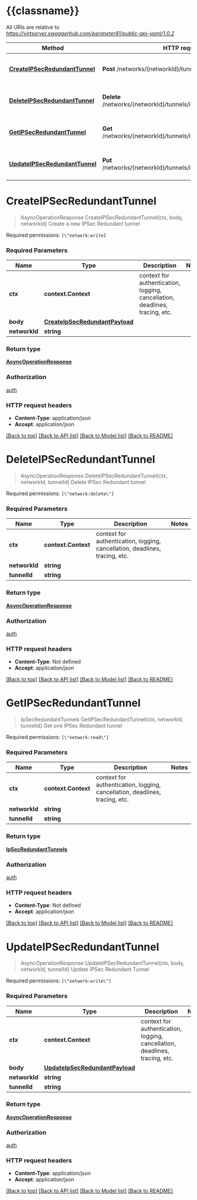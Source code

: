 # {{classname}}

All URIs are relative to *https://virtserver.swaggerhub.com/perimeter81/public-api-yaml/1.0.2*

Method | HTTP request | Description
------------- | ------------- | -------------
[**CreateIPSecRedundantTunnel**](IPSecRedundantApi.md#CreateIPSecRedundantTunnel) | **Post** /networks/{networkId}/tunnels/ipsec/redundant | Create a new IPSec Redundant tunnel
[**DeleteIPSecRedundantTunnel**](IPSecRedundantApi.md#DeleteIPSecRedundantTunnel) | **Delete** /networks/{networkId}/tunnels/ipsec/redundant/{tunnelId} | Delete IPSec Redundant tunnel
[**GetIPSecRedundantTunnel**](IPSecRedundantApi.md#GetIPSecRedundantTunnel) | **Get** /networks/{networkId}/tunnels/ipsec/redundant/{tunnelId} | Get one IPSec Redundant tunnel
[**UpdateIPSecRedundantTunnel**](IPSecRedundantApi.md#UpdateIPSecRedundantTunnel) | **Put** /networks/{networkId}/tunnels/ipsec/redundant/{tunnelId} | Update IPSec Redundant Tunnel

# **CreateIPSecRedundantTunnel**
> AsyncOperationResponse CreateIPSecRedundantTunnel(ctx, body, networkId)
Create a new IPSec Redundant tunnel

Required permissions: `[\"network:write]`

### Required Parameters

Name | Type | Description  | Notes
------------- | ------------- | ------------- | -------------
 **ctx** | **context.Context** | context for authentication, logging, cancellation, deadlines, tracing, etc.
  **body** | [**CreateIpSecRedundantPayload**](CreateIpSecRedundantPayload.md)|  | 
  **networkId** | **string**|  | 

### Return type

[**AsyncOperationResponse**](AsyncOperationResponse.md)

### Authorization

[auth](../README.md#Author)

### HTTP request headers

 - **Content-Type**: application/json
 - **Accept**: application/json

[[Back to top]](#) [[Back to API list]](../README.md#documentation-for-api-endpoints) [[Back to Model list]](../README.md#documentation-for-models) [[Back to README]](../README.md)

# **DeleteIPSecRedundantTunnel**
> AsyncOperationResponse DeleteIPSecRedundantTunnel(ctx, networkId, tunnelId)
Delete IPSec Redundant tunnel

Required permissions: `[\"network:delete\"]`

### Required Parameters

Name | Type | Description  | Notes
------------- | ------------- | ------------- | -------------
 **ctx** | **context.Context** | context for authentication, logging, cancellation, deadlines, tracing, etc.
  **networkId** | **string**|  | 
  **tunnelId** | **string**|  | 

### Return type

[**AsyncOperationResponse**](AsyncOperationResponse.md)

### Authorization

[auth](../README.md#Author)

### HTTP request headers

 - **Content-Type**: Not defined
 - **Accept**: application/json

[[Back to top]](#) [[Back to API list]](../README.md#documentation-for-api-endpoints) [[Back to Model list]](../README.md#documentation-for-models) [[Back to README]](../README.md)

# **GetIPSecRedundantTunnel**
> IpSecRedundantTunnels GetIPSecRedundantTunnel(ctx, networkId, tunnelId)
Get one IPSec Redundant tunnel

Required permissions: `[\"network:read\"]`

### Required Parameters

Name | Type | Description  | Notes
------------- | ------------- | ------------- | -------------
 **ctx** | **context.Context** | context for authentication, logging, cancellation, deadlines, tracing, etc.
  **networkId** | **string**|  | 
  **tunnelId** | **string**|  | 

### Return type

[**IpSecRedundantTunnels**](IPSecRedundantTunnels.md)

### Authorization

[auth](../README.md#Author)

### HTTP request headers

 - **Content-Type**: Not defined
 - **Accept**: application/json

[[Back to top]](#) [[Back to API list]](../README.md#documentation-for-api-endpoints) [[Back to Model list]](../README.md#documentation-for-models) [[Back to README]](../README.md)

# **UpdateIPSecRedundantTunnel**
> AsyncOperationResponse UpdateIPSecRedundantTunnel(ctx, body, networkId, tunnelId)
Update IPSec Redundant Tunnel

Required permissions: `[\"network:write\"]`

### Required Parameters

Name | Type | Description  | Notes
------------- | ------------- | ------------- | -------------
 **ctx** | **context.Context** | context for authentication, logging, cancellation, deadlines, tracing, etc.
  **body** | [**UpdateIpSecRedundantPayload**](UpdateIpSecRedundantPayload.md)|  | 
  **networkId** | **string**|  | 
  **tunnelId** | **string**|  | 

### Return type

[**AsyncOperationResponse**](AsyncOperationResponse.md)

### Authorization

[auth](../README.md#Author)

### HTTP request headers

 - **Content-Type**: application/json
 - **Accept**: application/json

[[Back to top]](#) [[Back to API list]](../README.md#documentation-for-api-endpoints) [[Back to Model list]](../README.md#documentation-for-models) [[Back to README]](../README.md)

